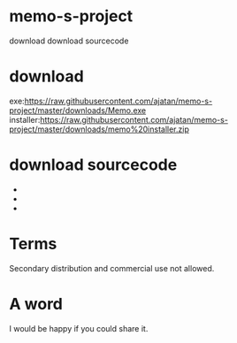 # memo-s-project
download
download sourcecode


# download
exe:https://raw.githubusercontent.com/ajatan/memo-s-project/master/downloads/Memo.exe
installer:https://raw.githubusercontent.com/ajatan/memo-s-project/master/downloads/memo%20installer.zip
# download sourcecode
*
*
*
# Terms
Secondary distribution and commercial use not allowed.
# A word
I would be happy if you could share it.
